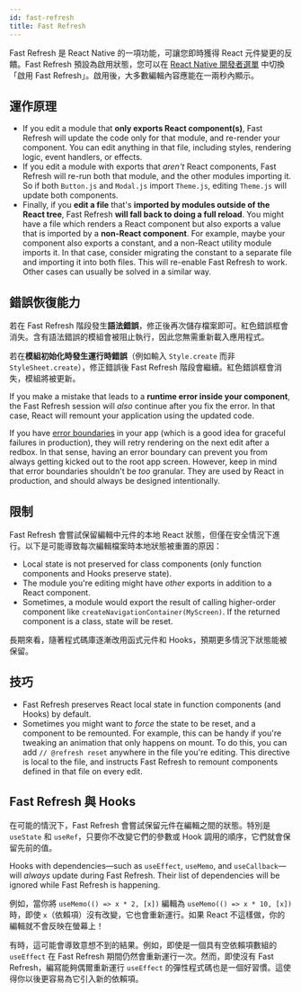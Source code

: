 ```yaml
---
id: fast-refresh
title: Fast Refresh
---
```


Fast Refresh 是 React Native 的一項功能，可讓您即時獲得 React 元件變更的反饋。Fast Refresh 預設為啟用狀態，您可以在 [React Native 開發者選單](/docs/debugging#accessing-the-in-app-developer-menu) 中切換「啟用 Fast Refresh」。啟用後，大多數編輯內容應能在一兩秒內顯示。

## 運作原理

- If you edit a module that **only exports React component(s)**, Fast Refresh will update the code only for that module, and re-render your component. You can edit anything in that file, including styles, rendering logic, event handlers, or effects.
- If you edit a module with exports that _aren't_ React components, Fast Refresh will re-run both that module, and the other modules importing it. So if both `Button.js` and `Modal.js` import `Theme.js`, editing `Theme.js` will update both components.
- Finally, if you **edit a file** that's **imported by modules outside of the React tree**, Fast Refresh **will fall back to doing a full reload**. You might have a file which renders a React component but also exports a value that is imported by a **non-React component**. For example, maybe your component also exports a constant, and a non-React utility module imports it. In that case, consider migrating the constant to a separate file and importing it into both files. This will re-enable Fast Refresh to work. Other cases can usually be solved in a similar way.

## 錯誤恢復能力

若在 Fast Refresh 階段發生**語法錯誤**，修正後再次儲存檔案即可。紅色錯誤框會消失。含有語法錯誤的模組會被阻止執行，因此您無需重新載入應用程式。

若在**模組初始化時發生運行時錯誤**（例如輸入 `Style.create` 而非 `StyleSheet.create`），修正錯誤後 Fast Refresh 階段會繼續。紅色錯誤框會消失，模組將被更新。

If you make a mistake that leads to a **runtime error inside your component**, the Fast Refresh session will _also_ continue after you fix the error. In that case, React will remount your application using the updated code.

If you have [error boundaries](https://reactjs.org/docs/error-boundaries.html) in your app (which is a good idea for graceful failures in production), they will retry rendering on the next edit after a redbox. In that sense, having an error boundary can prevent you from always getting kicked out to the root app screen. However, keep in mind that error boundaries shouldn't be _too_ granular. They are used by React in production, and should always be designed intentionally.

## 限制

Fast Refresh 會嘗試保留編輯中元件的本地 React 狀態，但僅在安全情況下進行。以下是可能導致每次編輯檔案時本地狀態被重置的原因：

- Local state is not preserved for class components (only function components and Hooks preserve state).
- The module you're editing might have _other_ exports in addition to a React component.
- Sometimes, a module would export the result of calling higher-order component like `createNavigationContainer(MyScreen)`. If the returned component is a class, state will be reset.

長期來看，隨著程式碼庫逐漸改用函式元件和 Hooks，預期更多情況下狀態能被保留。

## 技巧

- Fast Refresh preserves React local state in function components (and Hooks) by default.
- Sometimes you might want to _force_ the state to be reset, and a component to be remounted. For example, this can be handy if you're tweaking an animation that only happens on mount. To do this, you can add `// @refresh reset` anywhere in the file you're editing. This directive is local to the file, and instructs Fast Refresh to remount components defined in that file on every edit.

## Fast Refresh 與 Hooks

在可能的情況下，Fast Refresh 會嘗試保留元件在編輯之間的狀態。特別是 `useState` 和 `useRef`，只要你不改變它們的參數或 Hook 調用的順序，它們就會保留先前的值。

Hooks with dependencies—such as `useEffect`, `useMemo`, and `useCallback`—will _always_ update during Fast Refresh. Their list of dependencies will be ignored while Fast Refresh is happening.

例如，當你將 `useMemo(() => x * 2, [x])` 編輯為 `useMemo(() => x * 10, [x])` 時，即使 `x`（依賴項）沒有改變，它也會重新運行。如果 React 不這樣做，你的編輯就不會反映在螢幕上！

有時，這可能會導致意想不到的結果。例如，即使是一個具有空依賴項數組的 `useEffect` 在 Fast Refresh 期間仍然會重新運行一次。然而，即使沒有 Fast Refresh，編寫能夠偶爾重新運行 `useEffect` 的彈性程式碼也是一個好習慣。這使得你以後更容易為它引入新的依賴項。